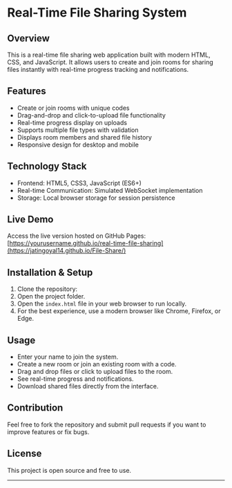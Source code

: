 # Real-Time File Sharing System

## Overview
This is a real-time file sharing web application built with modern HTML, CSS, and JavaScript. It allows users to create and join rooms for sharing files instantly with real-time progress tracking and notifications.

## Features
- Create or join rooms with unique codes
- Drag-and-drop and click-to-upload file functionality
- Real-time progress display on uploads
- Supports multiple file types with validation
- Displays room members and shared file history
- Responsive design for desktop and mobile

## Technology Stack
- Frontend: HTML5, CSS3, JavaScript (ES6+)
- Real-time Communication: Simulated WebSocket implementation
- Storage: Local browser storage for session persistence

## Live Demo
Access the live version hosted on GitHub Pages:  
[https://yourusername.github.io/real-time-file-sharing](https://jatingoyal14.github.io/File-Share/)

## Installation & Setup

1. Clone the repository:
2. Open the project folder.
3. Open the `index.html` file in your web browser to run locally.
4. For the best experience, use a modern browser like Chrome, Firefox, or Edge.

## Usage

- Enter your name to join the system.
- Create a new room or join an existing room with a code.
- Drag and drop files or click to upload files to the room.
- See real-time progress and notifications.
- Download shared files directly from the interface.

## Contribution

Feel free to fork the repository and submit pull requests if you want to improve features or fix bugs.

## License

This project is open source and free to use.

---

